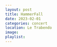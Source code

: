 ```yaml
---
layout: post
title: HammerFall
date: 2023-02-01
categories: concert
location: Le Trabendo
image: 
playlist: 
---
```

